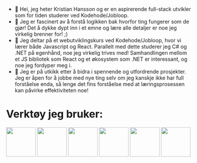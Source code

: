 - 👋 Hei, jeg heter Kristian Hansson og er en aspirerende full-stack utvikler som for tiden studerer ved Kodehode/Jobloop.
- 👀 Jeg er fascinert av å forstå logikken bak hvorfor ting fungerer som de gjør! Det å dykke dypt inn i et emne og lære alle detaljer er noe jeg virkelig brenner for! ;)
- 🌱 Jeg deltar på et webutviklingskurs ved Kodehode/Jobloop, hvor vi lærer både Javascript og React. Parallelt med dette studerer jeg C# og .NET på egenhånd, noe jeg virkelig trives med! Samhandlingen mellom et JS bibliotek som React og et økosystem som .NET er interessant, og noe jeg fordyper meg i.
- 💞️ Jeg er på utkikk etter å bidra i spennende og utfordrende prosjekter. Jeg er åpen for å jobbe med nye ting selv om jeg kanskje ikke har full forståelse enda, så lenge det fins forståelse med at læringsprosessen kan påvirke effektiviteten noe!

<h1>Verktøy jeg bruker:</h1>
<div>
  <img src="https://cdn.jsdelivr.net/gh/devicons/devicon@latest/icons/csharp/csharp-original.svg" width=80px />
  <img src="https://cdn.jsdelivr.net/gh/devicons/devicon@latest/icons/dotnetcore/dotnetcore-original.svg"  width=80px margin-left=20px />
  <img src="https://cdn.jsdelivr.net/gh/devicons/devicon@latest/icons/javascript/javascript-original.svg" width=80px margin-left=20px />
  <img src="https://cdn.jsdelivr.net/gh/devicons/devicon@latest/icons/react/react-original-wordmark.svg" width=80px margin-left=20px />
  <img src="https://cdn.jsdelivr.net/gh/devicons/devicon@latest/icons/figma/figma-original.svg" width=80px margin-left=20px />
  <img src="https://cdn.jsdelivr.net/gh/devicons/devicon@latest/icons/git/git-original.svg" width=80px margin-left=20px />
</div>


<!---
KristianB09/KristianB09 is a ✨ special ✨ repository because its `README.md` (this file) appears on your GitHub profile.
You can click the Preview link to take a look at your changes.
--->
